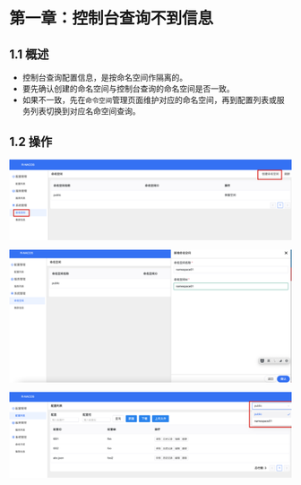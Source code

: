 # 第一章：控制台查询不到信息

## 1.1 概述

* 控制台查询配置信息，是按命名空间作隔离的。
* 要先确认创建的命名空间与控制台查询的命名空间是否一致。
* 如果不一致，先在`命令空间`管理页面维护对应的命名空间，再到配置列表或服务列表切换到对应名命空间查询。

## 1.2 操作

![img](./assets/1.png)

![img](./assets/2.png)

![img](./assets/3.png)